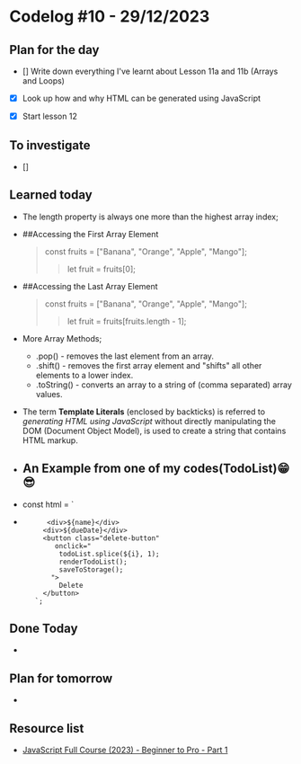 # Codelog #10 - 29/12/2023



## Plan for the day
- [] Write down everything I've learnt about Lesson 11a and 11b (Arrays and Loops)
- [x] Look up how and why HTML can be generated using JavaScript
- [x] Start lesson 12
 


## To investigate
- [] 


## Learned today
- The length property is always one more than the highest array index;
- ##Accessing the First Array Element
  >const fruits = ["Banana", "Orange", "Apple", "Mango"];
  >>let fruit = fruits[0];
- ##Accessing the Last Array Element
  >const fruits = ["Banana", "Orange", "Apple", "Mango"];
  >>let fruit = fruits[fruits.length - 1];
  
- More Array Methods;
  * .pop() - removes the last element from an array.
  * .shift() - removes the first array element and "shifts" all other elements to a lower index.
  * .toString() - converts an array to a string of (comma separated) array values.

- The term **Template Literals** (enclosed by backticks) is referred to *generating HTML using JavaScript* without directly manipulating the DOM (Document Object Model), is used to create a string that contains HTML markup.
  
- ## An Example from one of my codes(TodoList)😁😎
- const html = `
 -           <div>${name}</div>
            <div>${dueDate}</div>
            <button class="delete-button"
               onclick="
                todoList.splice(${i}, 1);
                renderTodoList();
                saveToStorage();
              ">
                Delete
            </button>
          `;



## Done Today
- 



## Plan for tomorrow
- 



## Resource list
- [JavaScript Full Course (2023) - Beginner to Pro - Part 1](https://www.youtube.com/watch?v=SBmSRK3feww&list=PLghkhsW32AScslc5-k7f9A7cOFJI6gZbv&index=9)
